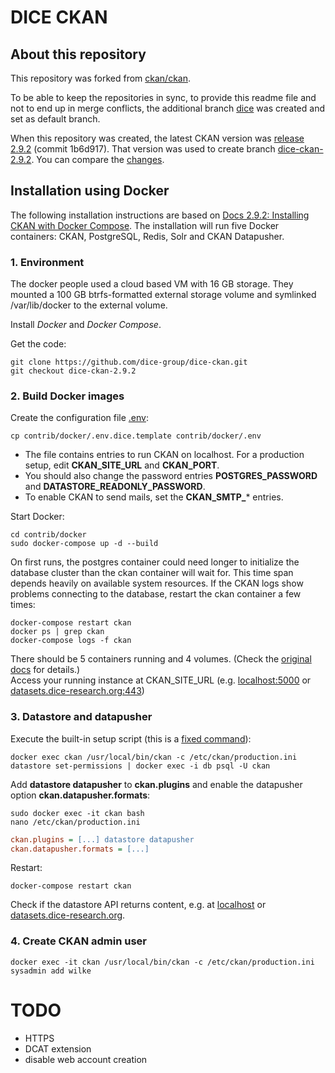 # DICE CKAN


## About this repository

This repository was forked from [ckan/ckan](https://github.com/ckan/ckan).

To be able to keep the repositories in sync, to provide this readme file and not to end up in merge conflicts, the additional branch [dice](https://github.com/dice-group/dice-ckan/tree/dice) was created and set as default branch.

When this repository was created, the latest CKAN version was [release 2.9.2](https://github.com/ckan/ckan/releases/tag/ckan-2.9.2) (commit 1b6d917). That version was used to create branch [dice-ckan-2.9.2](https://github.com/dice-group/dice-ckan/tree/dice-ckan-2.9.2). You can compare the [changes](https://github.com/dice-group/dice-ckan/compare/ckan-2.9.2..dice-ckan-2.9.2).


## Installation using Docker

The following installation instructions are based on [Docs 2.9.2: Installing CKAN with Docker Compose](https://docs.ckan.org/en/2.9/maintaining/installing/install-from-docker-compose.html).
The  installation will run five Docker containers: CKAN, PostgreSQL, Redis, Solr and CKAN Datapusher.

### 1. Environment

The docker people used a cloud based VM with 16 GB storage. They mounted a 100 GB btrfs-formatted external storage volume and symlinked /var/lib/docker to the external volume.

Install *Docker* and *Docker Compose*.

Get the code:

```shell
git clone https://github.com/dice-group/dice-ckan.git
git checkout dice-ckan-2.9.2
```

### 2. Build Docker images

Create the configuration file [.env](https://github.com/dice-group/dice-ckan/blob/dice-ckan-2.9.2/contrib/docker/.env.dice.template):

```shell
cp contrib/docker/.env.dice.template contrib/docker/.env
```

* The file contains entries to run CKAN on localhost. For a production setup, edit **CKAN_SITE_URL** and **CKAN_PORT**.
* You should also change the password entries **POSTGRES_PASSWORD** and **DATASTORE_READONLY_PASSWORD**.
* To enable CKAN to send mails, set the **CKAN_SMTP_*** entries.

Start Docker:

```shell
cd contrib/docker
sudo docker-compose up -d --build
```

On first runs, the postgres container could need longer to initialize the database cluster than the ckan container will wait for. This time span depends heavily on available system resources. If the CKAN logs show problems connecting to the database, restart the ckan container a few times:

```shell
docker-compose restart ckan
docker ps | grep ckan
docker-compose logs -f ckan
```

There should be 5 containers running and 4 volumes. (Check the
[original docs](https://docs.ckan.org/en/2.9/maintaining/installing/install-from-docker-compose.html#build-docker-images)
for details.)  
Access your running instance at CKAN_SITE_URL (e.g. [localhost:5000](http://localhost:5000) or [datasets.dice-research.org:443](https://datasets.dice-research.org:443))


### 3. Datastore and datapusher

Execute the built-in setup script (this is a [fixed command](https://github.com/ckan/ckan/issues/5677#issuecomment-713279480)):

```shell
docker exec ckan /usr/local/bin/ckan -c /etc/ckan/production.ini datastore set-permissions | docker exec -i db psql -U ckan
```

Add **datastore datapusher** to **ckan.plugins** and  enable the datapusher option **ckan.datapusher.formats**:

```shell
sudo docker exec -it ckan bash
nano /etc/ckan/production.ini
```

```ini
ckan.plugins = [...] datastore datapusher
ckan.datapusher.formats = [...]
```

Restart:

```shell
docker-compose restart ckan
```

Check if the datastore API returns content, e.g. at
[localhost](http://localhost:5000/api/3/action/datastore_search?resource_id=_table_metadata) or
[datasets.dice-research.org](https://datasets.dice-research.org:443/api/3/action/datastore_search?resource_id=_table_metadata).


### 4. Create CKAN admin user

```shell
docker exec -it ckan /usr/local/bin/ckan -c /etc/ckan/production.ini sysadmin add wilke
```


# TODO

- HTTPS
- DCAT extension
- disable web account creation 